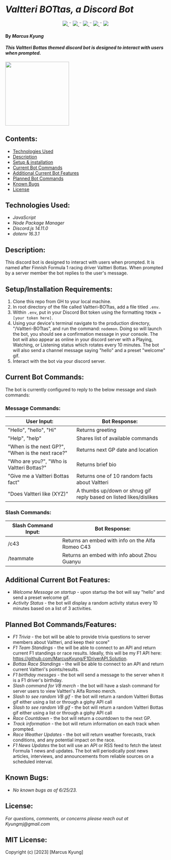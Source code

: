 # _Valtteri BOTtas, a Discord Bot_
<div align="center">
    <!-- Project Shields -->
    <div align="center">
        <a href="https://github.com/MarcusKyung/Valtteri-BOTtas/graphs/contributors">
            <img src="https://img.shields.io/github/contributors/MarcusKyung/RecipeBox2.Solution.svg?style=plastic">
        </a>
        ¨
        <a href="https://github.com/MarcusKyung/Valtteri-BOTtas/stargazers">
            <img src="https://img.shields.io/github/stars/MarcusKyung/RecipeBox2.Solution.svg?color=yellow&style=plastic">
        </a>
        ¨
        <a href="https://github.com/MarcusKyung/Valtteri-BOTtas/issues">
            <img src="https://img.shields.io/github/issues/MarcusKyung/RecipeBox2.Solution?style=plastic">
        </a>
        ¨
        <a href="https://github.com/MarcusKyung/Valtteri-BOTtas/blob/main/license.txt">
            <img src="https://img.shields.io/github/license/MarcusKyung/Valtteri-BOTtas?color=orange&style=plastic">
        </a>
        ¨
        <a href="https://linkedin.com/in/MarcusKyung">
            <img src="https://img.shields.io/badge/-LinkedIn-black.svg?style=plastic&logo=linkedin&colorB=2867B2">
        </a>
    </div>
</div>

#### By _**Marcus Kyung**_

#### _This Valtteri Bottas themed discord bot is designed to interact with users when prompted._

<img src="https://media1.giphy.com/media/6iWedW7q9zHBEYg0RZ/giphy.gif?cid=ecf05e47eqjaypjag2d96ugvqb9aj5t8to39pzq7ldluz5u2&ep=v1_gifs_search&rid=giphy.gif&ct=g" width="200"/>

## Contents:
* [Technologies Used](#technologies-used)
* [Description](#description)
* [Setup & installation](#setupinstallation-requirements)
* [Current Bot Commands](#current-bot-commands)
* [Additional Current Bot Features](#additional-current-bot-features)
* [Planned Bot Commands](#planned-bot-commands)
* [Known Bugs](#known-bugs)
* [License](#license)

## Technologies Used:
* _JavaScript_
* _Node Package Manager_
* _Discord.js 14.11.0_
* _dotenv 16.3.1_

## Description:
This discord bot is designed to interact with users when prompted. It is named after Finnish Formula 1 racing driver Valtteri Bottas. When prompted by a server member the bot replies to the user's message. 

## Setup/Installation Requirements:
1. Clone this repo from GH to your local machine.
2. In root directory of the file called Valtteri-BOTtas, add a file titled `.env`.
3. Within `.env`, put in your Discord Bot token using the formatting `TOKEN = [your token here]`.
4. Using your device's terminal navigate to the production directory, "/Valtteri-BOTtas", and run the command: ```nodemon```. Doing so will launch the bot, you should see a confirmation message in your console. The bot will also appear as online in your discord server with a Playing, Watching, or Listening status which rotates every 10 minutes. The bot will also send a channel message saying "hello" and a preset "welcome" gif.
5. Interact with the bot via your discord server. 

## Current Bot Commands:
The bot is currently configured to reply to the below message and slash commands:

### Message Commands: 
| User Input:                                        | Bot Response:                                                      |                    
| -------------------------------------------------- | ------------------------------------------------------------------ |                   
| "Hello", "hello", "Hi"                             | Returns greeting                                                   |
| "Help", "help"                                     | Shares list of available commands                                  |
| "When is the next GP?", "When is the next race?"   | Returns next GP date and location                                  |
| "Who are you?", "Who is Valtteri Bottas?"          | Returns brief bio                                                  |
| "Give me a Valtteri Bottas fact"                   | Returns one of 10 random facts about Valtteri                      |
| "Does Valtteri like (XYZ)"                         | A thumbs up/down or shrug gif reply based on listed likes/dislikes |

### Slash Commands: 
| Slash Command Input:                               | Bot Response:                                                      |                    
| -------------------------------------------------- | ------------------------------------------------------------------ |                   
| /c43                                               | Returns an embed with info on the Alfa Romeo C43                   |
| /teammate                                          | Returns an embed with info about Zhou Guanyu                       |

## Additional Current Bot Features:
* _Welcome Message on startup_ - upon startup the bot will say "hello" and send a preset welcome gif.
* _Activity Status_ - the bot will display a random activity status every 10 minutes based on a list of 3 activities.

## Planned Bot Commands/Features:
* _F1 Trivia_ - the bot will be able to provide trivia questions to server members about Valtteri, and keep their score"
* _F1 Team Standings_ - the will be able to connect to an API and return current F1 standings or race results. Ideally, this will be my F1 API here: https://github.com/MarcusKyung/F1DriverAPI.Solution.
* _Bottas Race Standings_ - the will be able to connect to an API and return current Valtteri's points/results.
* _F1 birthday messges_ - the bot will send a message to the server when it is a F1 driver's birthday.
* _Slash command for VB merch_ - the bot will have a slash command for server users to view Valtteri's Alfa Romeo merch.
* _Slash to see random VB gif_ - the bot will return a random Valtteri Bottas gif either using a list or through a giphy API call
* _Slash to see random VB gif_ - the bot will return a random Valtteri Bottas gif either using a list or through a giphy API call
* _Race Countdown_ - the bot will return a countdown to the next GP.
* _Track information_ - the bot will return information on each track when prompted.
* _Race Weather Updates_ - the bot will return weather forecasts, track conditions, and any potential impact on the race.
* _F1 News Updates_ the bot will use an API or RSS feed to fetch the latest Formula 1 news and updates. The bot will periodically post news articles, interviews, and announcements from reliable sources on a scheduled interval.

## Known Bugs:
* _No known bugs as of 6/25/23._

## License:
_For questions, comments, or concerns please reach out at Kyungmj@gmail.com_

## MIT License:
Copyright (c) [2023] [Marcus Kyung]